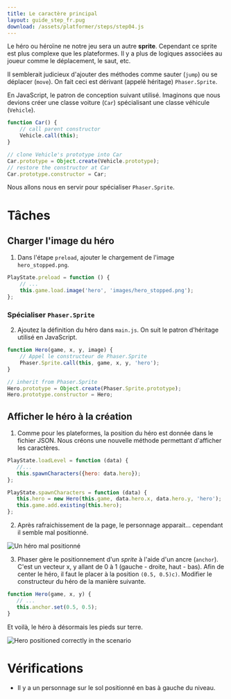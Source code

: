 ```yaml
---
title: Le caractère principal
layout: guide_step_fr.pug
download: /assets/platformer/steps/step04.js
---
```


Le héro ou héroïne ne notre jeu sera un autre **sprite**. Cependant ce sprite est plus complexe que les plateformes. Il y a plus de logiques associées au joueur comme le déplacement, le saut, etc.

Il semblerait judicieux d'ajouter des méthodes comme sauter (`jump`) ou se déplacer (`move`). On fait ceci est dérivant (appelé héritage) `Phaser.Sprite`.

En JavaScript, le patron de conception suivant utilisé. Imaginons que nous devions créer une classe voiture (`Car`) spécialisant une classe véhicule (`Vehicle`).

```javascript
function Car() {
    // call parent constructor
    Vehicle.call(this);
}

// clone Vehicle's prototype into Car
Car.prototype = Object.create(Vehicle.prototype);
// restore the constructor at Car
Car.prototype.constructor = Car;
```

Nous allons nous en servir pour spécialiser `Phaser.Sprite`.

# Tâches

## Charger l'image du héro

1. Dans l'étape `preload`, ajouter le chargement de l'image `hero_stopped.png`.

  ```javascript
  PlayState.preload = function () {
      // ...
      this.game.load.image('hero', 'images/hero_stopped.png');
  };
  ```

  ### Spécialiser `Phaser.Sprite`

2. Ajoutez la définition du héro dans `main.js`. On suit le patron d'héritage utilisé en JavaScript.

  ```javascript
  function Hero(game, x, y, image) {
      // Appel le constructeur de Phaser.Sprite
      Phaser.Sprite.call(this, game, x, y, 'hero');
  }

  // inherit from Phaser.Sprite
  Hero.prototype = Object.create(Phaser.Sprite.prototype);
  Hero.prototype.constructor = Hero;
  ```

## Afficher le héro à la création

1. Comme pour les plateformes, la position du héro est donnée dans le fichier JSON. Nous créons une nouvelle méthode permettant d'afficher les caractères.

  ```javascript
  PlayState.loadLevel = function (data) {
     //...
     this.spawnCharacters({hero: data.hero});
  };
  ```

  ```javascript
  PlayState.spawnCharacters = function (data) {
     this.hero = new Hero(this.game, data.hero.x, data.hero.y, 'hero');
     this.game.add.existing(this.hero);
  };
  ```

2. Après rafraichissement de la page, le personnage apparait... cependant il semble mal positionné.

  ![Un héro mal positionné](/assets/platformer/hero_bad_position.png)

3. Phaser gère le positionnement d'un _sprite_ à l'aide d'un ancre (`anchor`). C'est un vecteur x, y allant de 0 à 1 (gauche - droite, haut - bas). Afin de center le héro, il faut le placer à la position `(0.5, 0.5)c)`. Modifier le constructeur du héro de la manière suivante.

  ```javascript
  function Hero(game, x, y) {
     // ...
     this.anchor.set(0.5, 0.5);
  }
  ```

Et voilà, le héro à désormais les pieds sur terre.

![Hero positioned correctly in the scenario](/assets/platformer/step03_check.png)

# Vérifications

- Il y a un personnage sur le sol positionné en bas à gauche du niveau.

